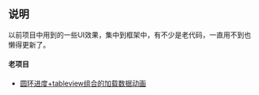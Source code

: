 
## 说明

以前项目中用到的一些UI效果，集中到框架中，有不少是老代码，一直用不到也懒得更新了。



#### 老项目
- [圆环进度+tableview组合的加载数据动画](https://github.com/mythkiven/MKAppKit/blob/master/doc/CombineLoadingAnimation.md)


